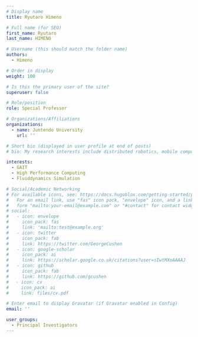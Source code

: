 ```yaml
---
# Display name
title: Ryutaro Himeno

# Full name (for SEO)
first_name: Ryutaro
last_name: HIMENO

# Username (this should match the folder name)
authors:
  - Himeno

# Order in display
weight: 100

# Is this the primary user of the site?
superuser: false

# Role/position
role: Special Professor

# Organizations/Affiliations
organizations:
  - name: Juntendo University
    url: ''

# Short bio (displayed in user profile at end of posts)
# bio: My research interests include distributed robotics, mobile computing and programmable matter.

interests:
  - GAIT
  - High Performance Computing
  - Fluiddynamics Simulation

# Social/Academic Networking
# For available icons, see: https://docs.hugoblox.com/getting-started/page-builder/#icons
#   For an email link, use "fas" icon pack, "envelope" icon, and a link in the
#   form "mailto:your-email@example.com" or "#contact" for contact widget.
# social:
#   - icon: envelope
#     icon_pack: fas
#     link: 'mailto:test@example.org'
#   - icon: twitter
#     icon_pack: fab
#     link: https://twitter.com/GeorgeCushen
#   - icon: google-scholar
#     icon_pack: ai
#     link: https://scholar.google.co.uk/citations?user=sIwtMXoAAAAJ
#   - icon: github
#     icon_pack: fab
#     link: https://github.com/gcushen
# 　- icon: cv
#   　icon_pack: ai
#   　link: files/cv.pdf

# Enter email to display Gravatar (if Gravatar enabled in Config)
email: ''

user_groups:
  - Principal Investigators
---
```


<!-- Ryutaro Himeno is a professor of artificial intelligence at the Stanford AI Lab. His research interests include distributed robotics, mobile computing and programmable matter. He leads the Robotic Neurobiology group, which develops self-reconfiguring robots, systems of self-organizing robots, and mobile sensor networks. -->
